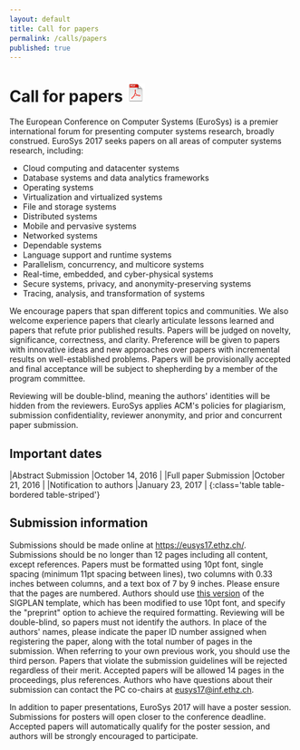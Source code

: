 ```yaml
---
layout: default
title: Call for papers
permalink: /calls/papers
published: true
---
```


# Call for papers <small><a href="/assets/data/Eurosys2017-CFP.pdf"><img src="/assets/img/pdf.png"/></a></small>

The European Conference on Computer Systems (EuroSys) is a premier international forum for presenting computer systems research, broadly construed. EuroSys 2017 seeks papers on all areas of computer systems research, including: 

*	Cloud computing and datacenter systems
*	Database systems and data analytics frameworks
*	Operating systems
*	Virtualization and virtualized systems
*	File and storage systems
*	Distributed systems
*	Mobile and pervasive systems
*	Networked systems
*	Dependable systems
*	Language support and runtime systems
*	Parallelism, concurrency, and multicore systems
*	Real-time, embedded, and cyber-physical systems
*	Secure systems, privacy, and anonymity-preserving systems
*	Tracing, analysis, and transformation of systems

We encourage papers that span different topics and communities.  We also welcome experience papers that clearly articulate lessons learned and papers that refute prior published results. Papers will be judged on novelty, significance, correctness, and clarity. Preference will be given to papers with innovative ideas and new approaches over papers with incremental results on well-established problems. Papers will be provisionally accepted and final acceptance will be subject to shepherding by a member of the program committee. 

Reviewing will be double-blind, meaning the authors' identities will be hidden from the reviewers. EuroSys applies ACM's policies for plagiarism, submission confidentiality, reviewer anonymity, and prior and concurrent paper submission.

## Important dates


|Abstract Submission				|October 14, 2016	|
|Full paper Submission				|October 21, 2016	|
|Notification to authors			|January 23, 2017	|
{:class='table table-bordered table-striped'}


## Submission information

Submissions should be made online at <a href="https://eusys17.ethz.ch/" target="_blank">https://eusys17.ethz.ch/</a>. Submissions should be no longer than 12 pages including all content, except references. Papers must be formatted using 10pt font, single spacing (minimum 11pt spacing between lines), two columns with 0.33 inches between columns, and a text box of 7 by 9 inches. Please ensure that the pages are numbered. Authors should use [this version](http://eurosys16.doc.ic.ac.uk/calls/papers/sigplanconf-eurosys.cls) of the SIGPLAN template, which has been modified to use 10pt font, and specify the "preprint" option to achieve the required formatting. Reviewing will be double-blind, so papers must not identify the authors. In place of the authors' names, please indicate the paper ID number assigned when registering the paper, along with the total number of pages in the submission. When referring to your own previous work, you should use the third person. Papers that violate the submission guidelines will be rejected regardless of their merit. Accepted papers will be allowed 14 pages in the proceedings, plus references. Authors who have questions about their submission can contact the PC co-chairs at [eusys17@inf.ethz.ch](mailto:eusys17@inf.ethz.ch).


<!---
Full submission details will appear online on the conference Web site ([http://eurosys2017.org](http://eurosys2017.org)). 
---->

In addition to paper presentations, EuroSys 2017 will have a poster session. Submissions for posters will open closer to the conference deadline. Accepted papers will automatically qualify for the poster session, and authors will be strongly encouraged to participate.

<!---
Authors who are unsure whether or not their submissions might meet these guidelines, or with specific questions about the guidelines, are welcome to contact the program committee co-chairs, via [eusys17@inf.ethz.ch](mailto:eusys17@inf.ethz.ch).
--->


<!---
## Submission information

Submissions should be made online at <http://svr-hotcrp.cl.cam.ac.uk/hotcrp/eurosys2015/>. Submissions should be 14 pages including everything except the references. Additional pages can be used for references if required.

Reviewing will be double-blind, and so papers must not identify the authors. In place of the authors' names, please indicate the paper ID
number assigned when registering the paper, along with the total number of pages in the submission.

Papers must be formatted using a 10pt font, single spacing (minimum 11pt spacing between lines), two columns with 0.33 inches between columns, and a text box of 7 by 9 inches. Please ensure that the pages are numbered.  The ACM SIGPLAN style should achieve the required formatting if using the "10pt" and "preprint" options (<http://www.sigplan.org/authorinformation.htm>).

Papers that violate the submission guidelines will be rejected regardless of their merit. Accepted papers will be allowed 14 pages in the proceedings, plus references. At least one author of an accepted paper will be expected to travel to the conference to present it.
--->

